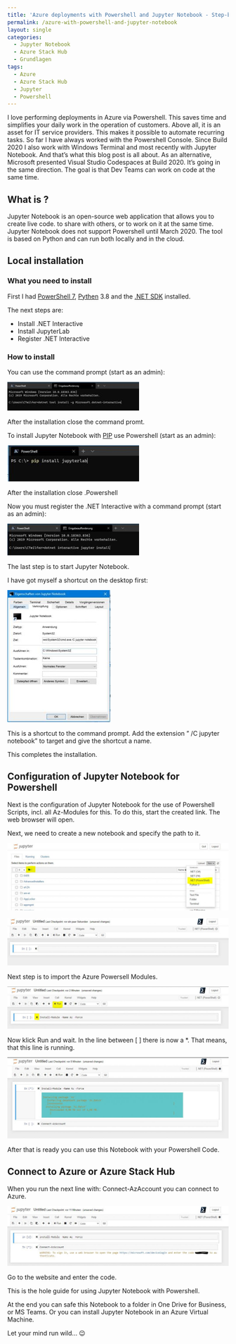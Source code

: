 ```yaml
---
title: 'Azure deployments with Powershell and Jupyter Notebook - Step-by-Step experience'
permalink: /azure-with-powershell-and-jupyter-notebook
layout: single
categories:
  - Jupyter Notebook
  - Azure Stack Hub
  - Grundlagen
tags:
  - Azure
  - Azure Stack Hub
  - Jupyter
  - Powershell
---
```


I love performing deployments in Azure via Powershell. This saves time and simplifies your daily work in the operation of customers. Above all, it is an asset for IT service providers. This makes it possible to automate recurring tasks. So far I have always worked with the Powershell Console. Since Build 2020 I also work with Windows Terminal and most recently with Jupyter Notebook. And that&#8217;s what this blog post is all about. As an alternative, Microsoft presented Visual Studio Codespaces at Build 2020. It&#8217;s going in the same direction. The goal is that Dev Teams can work on code at the same time.

## 

## What is ?

Jupyter Notebook is an open-source web application that allows you to create live code. to share with others, or to work on it at the same time. Jupyter Notebook does not support Powershell until March 2020. The tool is based on Python and can run both locally and in the cloud.


## Local installation

### What you need to install

First I had [PowerShell 7](https://github.com/PowerShell/PowerShell/releases/tag/v7.0.0), [Pythen](https://www.python.org/downloads/windows/) 3.8 and the [.NET SDK](https://dotnet.microsoft.com/download/dotnet-core/3.1) installed.

The next steps are:

  * Install .NET Interactive
  * Install JupyterLab
  * Register .NET Interactive

### How to install

You can use the command prompt (start as an admin):

![Install Net](/assets/images/jupyter-notebook-install-net-interactive-300x65.jpg)


After the installation close the command promt.

To install Jupyter Notebook with [PIP](https://jupyter.org/install.html) use Powershell (start as an admin):

![Install Jupiterlab](/assets/images/jupyter-notebook-install-jupyterlab-300x82.jpg)


After the installation close .Powershell

Now you must register the .NET Interactive with a command prompt (start as an admin):

![Register Net](/assets/images/jupyter-notebook-register-net-interactive-300x72.jpg)


The last step is to start Jupyter Notebook.

I have got myself a shortcut on the desktop first:

![Desktop Symbol](/assets/images/jupyter-notebook-desktop-symbol-235x300.jpg)


This is a shortcut to the command prompt. Add the extension &#8221; /C jupyter notebook&#8221; to target and give the shortcut a name.

This completes the installation.

## Configuration of Jupyter Notebook for Powershell

Next is the configuration of Jupyter Notebook for the use of Powershell Scripts, incl. all Az-Modules for this. To do this, start the created link. The web browser will open.

Next, we need to create a new notebook and specify the path to it.


![New Powershell Notebook](/assets/images/jupyter-notebook-new-powershell-notebook-1024x312.jpg)


![Powershell Notebook](/assets/images/jupyter-notebook-powershell-notebook-1024x218.jpg)


Next step is to import the Azure Powersell Modules.

![Import Powershell Modules](/assets/images/jupyter-notebook-import-azure-powershell-modules-1024x196.jpg)


Now klick Run and wait. In the line between [ ] there is now a *. That means, that this line is running.

![Install Powershell Modules](/assets/images/jupyter-notebook-installation-azure-powershell-modules-1024x373.jpg)


After that is ready you can use this Notebook with your Powershell Code.


## Connect to Azure or Azure Stack Hub

When you run the next line with: Connect-AzAccount you can connect to Azure.

![Connect to Azure](/assets/images/jupyter-notebook-connect-to-azure-1024x277.jpg)


Go to the website and enter the code.

This is the hole guide for using Jupyter Notebook with Powershell.

At the end you can safe this Notebook to a folder in One Drive for Business, or MS Teams. Or you can install Jupyter Notebook in an Azure Virtual Machine.

Let your mind run wild... 😉

